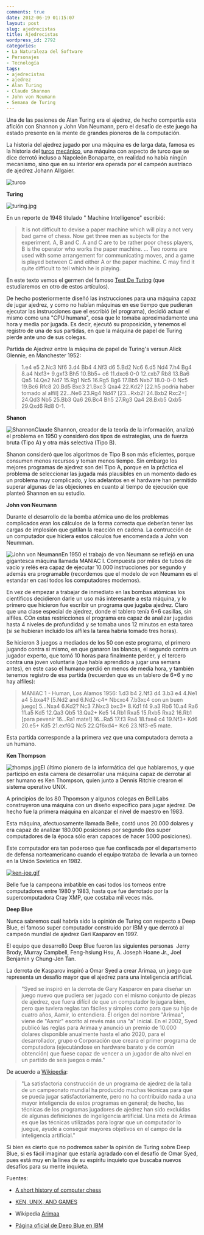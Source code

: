 ```yaml
---
comments: true
date: 2012-06-19 01:15:07
layout: post
slug: ajedrecistas
title: Ajedrecistas
wordpress_id: 2792
categories:
- La Naturaleza del Software
- Personajes
- Tecnología
tags:
- ajedrecistas
- ajedrez
- Alan Turing
- Claude Shannon
- John von Neumann
- Semana de Turing
---
```


Una de las pasiones de Alan Turing era el ajedrez, de hecho compartía esta afición con Shannon y John Von Neumann, pero el desafío de este juego ha estado presente en la mente de grandes pioneros de la computación.

La historia del ajedrez jugado por una máquina es de larga data, famosa es la historia del [turco](http://www.lnds.net/2005/11/inteligencia_artificial_artificial.html) [mecánico](http://www.portalajedrez.com/anecdotas/turco.php), una máquina con aspecto de turco que se dice derrotó incluso a Napoleón Bonaparte, en realidad no había ningún mecanismo, sino que en su interior era operada por el campeón austriaco de ajedrez Johann Allgaier.

![turco](http://www.lnds.net/images/turco.jpg)



**Turing**

![turing.jpg](http://www.lnds.net/images/turing.jpg)

En un reporte de 1948 titulado " Machine Intelligence" escribió:


> 

> 
> It is not difficult to devise a paper machine which will play a not very bad game of chess. Now get three men as subjects for the experiment. A, B and C. A and C are to be rather poor chess players, B is the operator who works the paper machine. ... Two rooms are used with some arrangement for communicating moves, and a game is played between C and either A or the paper machine. C may find it quite difficult to tell which he is playing.
> 
> 



En este texto vemos el germen del famoso [Test De Turing](http://es.wikipedia.org/wiki/Test_de_Turing) (que estudiaremos en otro de estos artículos).

De hecho posteriormente diseñó las instrucciones para una máquina capaz de jugar ajedrez, y como no habían máquinas en ese tiempo que pudieran ejecutar las instrucciones que el escribió (el programa), decidió actuar el mismo como una "CPU humana", cosa que le tomaba aproximadamente una hora y media por jugada. Es decir, ejecutó su proposición, y tenemos el registro de una de sus partidas, en que la máquina de papel de Turing pierde ante uno de sus colegas.

Partida de Ajedrez entre la máquina de papel de Turing's versun Alick Glennie, en Manchester 1952:


> 

> 
> 1.e4 e5 2.Nc3 Nf6 3.d4 Bb4 4.Nf3 d6 5.Bd2 Nc6 6.d5 Nd4 7.h4 Bg4 8.a4 Nxf3+ 9.gxf3 Bh5 10.Bb5+ c6 11.dxc6 0-0 12.cxb7 Rb8 13.Ba6 Qa5 14.Qe2 Nd7 15.Rg1 Nc5 16.Rg5 Bg6 17.Bb5 Nxb7 18.0-0-0 Nc5 19.Bc6 Rfc8 20.Bd5 Bxc3 21.Bxc3 Qxa4 22.Kd2? [22.h5 podría haber tomado al alfil] 22...Ne6 23.Rg4 Nd4? [23...Rxb2! 24.Bxb2 Rxc2+] 24.Qd3 Nb5 25.Bb3 Qa6 26.Bc4 Bh5 27.Rg3 Qa4 28.Bxb5 Qxb5 29.Qxd6 Rd8 0-1.
> 
> 





**Shanon**

![Shannon](http://www.lnds.net/images/shannon.jpg)Claude Shannon, creador de la teoría de la información, analizó el problema en 1950 y consideró dos tipos de estrategias, una de fuerza bruta (Tipo A) y otra más selectiva (Tipo B).

Shanon consideró que los algoritmos de Tipo B son más eficientes, porque consumen menos recursos y toman menos tiempo. Sin embargo los mejores programas de ajedrez son del Tipo A, porque en la práctica el problema de seleccionar las jugada más plausibles en un momento dado es un problema muy complicado, y los adelantos en el hardware han permitido superar algunas de las objeciones en cuanto al tiempo de ejecución que planteó Shannon en su estudio.



**John von Neumann**

Durante el desarrollo de la bomba atómica uno de los problemas complicados eran los cálculos de la forma correcta que deberían tener las cargas de implosión que gatilan la reacción en cadena. La contrucción de un computador que hiciera estos cálculos fue encomendada a John von Neumman.

![John von Neumann](http://www.lnds.net/images/JohnvonNeumann-LosAlamos.jpg)En 1950 el trabajo de von Neumann se reflejó en una gigantesca máquina llamada MANIAC I. Compuesta por miles de tubos de vacío y relés era capaz de ejecutar 10.000 instrucciones por segundo y además era programable (recordemos que el modelo de von Neumann es el estandar en casi todos los computadores modernos).

En vez de empezar a trabajar de inmediato en las bombas atómicas los científicos decidieron darle un uso más interesante a esta máquina, y lo primero que hicieron fue escribir un programa que jugaba ajedrez. Claro que una clase especial de ajedrez, donde el tablero tenía 6×6 casillas, sin alfiles. COn estas restricciones el programa era capaz de analizar jugadas hasta 4 niveles de profundidad y se tomaba unos 12 minutos en esta tarea (si se hubieran incluido los alfiles la tarea habría tomado tres horas).

Se hicieron 3 juegos a mediados de los 50 con este programa, el primero jugando contra si mismo, en que ganaron las blancas, el segundo contra un jugador experto, que tomó 10 horas para finalmente perder, y el tercero contra una joven voluntaria (que había aprendido a jugar una semana antes), en este caso el humano perdió en menos de media hora, y también tenemos registro de esa partida (recuerden que es un tablero de 6×6 y no hay alfiles):


> MANIAC 1 - Human, Los Alamos 1956: 1.d3 b4 2.Nf3 d4 3.b3 e4 4.Ne1 a4 5.bxa4? [5.Nd2 and 6.Nd2-c4+ Nbcxc4 7.b3xc4 con un buen juego] 5...Nxa4 6.Kd2? Nc3 7.Nxc3 bxc3+ 8.Kd1 f4 9.a3 Rb6 10.a4 Ra6 11.a5 Kd5 12.Qa3 Qb5 13.Qa2+ Ke5 14.Rb1 Rxa5 15.Rxb5 Rxa2 16.Rb1 [para pevenir 16...Ra1 mate!] 16...Ra5 17.f3 Ra4 18.fxe4 c4 19.Nf3+ Kd6 20.e5+ Kd5 21.exf6Q Nc5 22.Qf6xd4+ Kc6 23.Nf3-e5 mate.


Esta partida corresponde a la primera vez que una computadora derrota a un humano.

**Ken Thompson**

![thomps.jpg](http://www.lnds.net/images/thomps.jpg)El último pionero de la informática del que hablaremos, y que participó en esta carrera de desarrollar una máquina capaz de derrotar al ser humano es Ken Thompson, quien junto a Dennis Ritchie crearon el sistema operativo UNIX.

A principios de los 80 Thpomson y algunos colegas en Bell Labs construyeron una máquina con un diseño específico para jugar ajedrez. De hecho fue la primera máquina en alcanzar el nivel de maestro en 1983.

Esta máquina, afectuosamente llamada Belle, costó unos 20.000 dolares y era capaz de analizar 180.000 posiciones por segundo (los super computadores de la época sólo eran capaces de hacer 5000 posiciones).

Este computador era tan poderoso que fue confiscada por el departamento de defensa norteamericano cuando el equipo trataba de llevarla a un torneo en la Unión Sovietica en 1982.


[![ken-joe.gif](http://www.lnds.net/images/ken-joe.gif)](http://www.lnds.net/images/ken-joe.gif)




Belle fue la campeona imbatible en casi todos los torneos entre computadores entre 1980 y 1983, hasta que fue derrotado por la supercomputadora Cray XMP, que costaba mil veces más.

**Deep Blue**

Nunca sabremos cuál habría sido la opinión de Turing con respecto a Deep Blue, el famoso super computador construido por IBM y que derrotó al campeón mundial de ajedrez Gari Kasparov en 1997.

El equipo que desarrolló Deep Blue fueron las siguientes personas  Jerry Brody, Murray Campbell, Feng-hsiung Hsu, A. Joseph Hoane Jr., Joel Benjamin y Chung-Jen Tan.

La derrota de Kasparov inspiró a Omar Syed a crear Arimaa, un juego que representa un desafío mayor que el ajedrez para una inteligencia artificial.


> "Syed se inspiró en la derrota de Gary Kasparov en para diseñar un juego nuevo que pudiera ser jugado con el mismo conjunto de piezas de ajedrez, que fuera difícil de que un computador lo jugara bien, pero que tuviera reglas tan fáciles y simples como para que su hijo de cuatro años, Aamir, lo entendiera. El origen del nombre "Arimaa", viene de "Aamir" escrito al revés más una "a" inicial. En el 2002, Syed publicó las reglas para Arimaa y anunció un premio de 10.000 dolares disponible anualmente hasta el año 2020, para el desarrollador, grupo o Corporación que creara el primer programa de computadora (ejecutándose en hardware barato y de común obtención) que fuese capaz de vencer a un jugador de alto nivel en un partido de seis juegos o más."


De acuerdo a [Wikipedia](http://es.wikipedia.org/wiki/Arimaa):


> "La satisfactoria construcción de un programa de ajedrez de la talla de un campeonato mundial ha producido muchas técnicas para que se pueda jugar satisfactoriamente, pero no ha contribuido nada a una mayor inteligencia de estos programas en general; de hecho, las técnicas de los programas jugadores de ajedrez han sido excluidas de algunas definiciones de ingeligencia artificial. Una meta de Arimaa es que las técnicas utilizadas para lograr que un computador lo juegue, ayude a conseguir mayores objetivos en el campo de la inteligencia artificial."


Si bien es cierto que no podremos saber la opinión de Turing sobre Deep Blue, si es fácil imaginar que estaría agradado con el desafío de Omar Syed, pues está muy en la linea de su espíritu inquieto que buscaba nuevos desafíos para su mente inquieta.

Fuentes:



	
  * [A short history of computer chess](http://www.chessbase.com/columns/column.asp?pid=102)

	
  * [KEN, UNIX, AND GAMES](http://cm.bell-labs.com/cm/cs/who/dmr/ken-games.html)

	
  * Wikipedia [Arimaa](http://es.wikipedia.org/wiki/Arimaa)

	
  * [Página oficial de Deep Blue en IBM](http://www-03.ibm.com/ibm/history/ibm100/us/en/icons/deepblue/)


